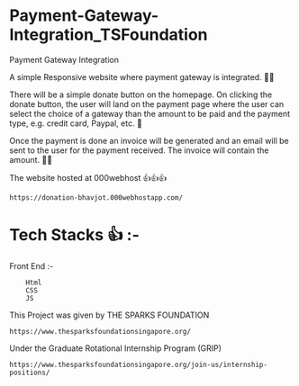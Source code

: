 # Payment-Gateway-Integration_TSFoundation
Payment Gateway Integration


A simple Responsive website where payment gateway is integrated. 💯💯

There will be a simple donate button on the homepage. On clicking the donate button, the user will land on the payment page where the user can select the choice of a gateway than the amount to be paid and the payment type, e.g. credit card, Paypal, etc. 💯

Once the payment is done an invoice will be generated and an email will be sent to the user for the payment received. The invoice will contain the amount. 🎱🎱

<!----------------------------------------------->

The website hosted at 000webhost 👍👍👍 

    https://donation-bhavjot.000webhostapp.com/

<!----------------------------------------------->

<!----------------------------------------------->

# Tech Stacks 👍 :- 
  
  Front End :-
        
        Html
        CSS
        JS

<!----------------------------------------------->

<!----------------------------------------------->

This Project was given by THE SPARKS FOUNDATION 

    https://www.thesparksfoundationsingapore.org/

Under the Graduate Rotational Internship Program (GRIP)

    https://www.thesparksfoundationsingapore.org/join-us/internship-positions/

<!----------------------------------------------->

 
